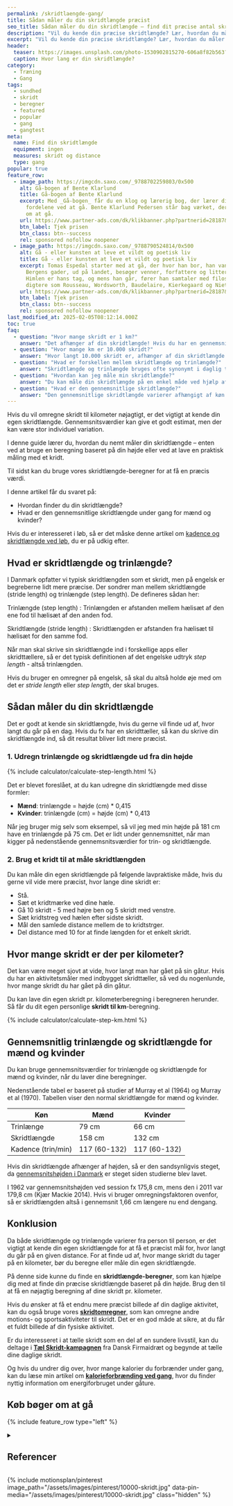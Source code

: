 ```yaml
---
permalink: /skridtlaengde-gang/
title: Sådan måler du din skridtlængde præcist
seo_title: Sådan måler du din skridtlængde – find dit præcise antal skridt per km
description: "Vil du kende din præcise skridtlængde? Lær, hvordan du måler den med en nem metode eller bruger vores beregner til at finde ud af, hvor mange skridt du tager per kilometer"
excerpt: "Vil du kende din præcise skridtlængde? Lær, hvordan du måler den med en nem metode eller bruger vores beregner til at finde ud af, hvor mange skridt du tager per kilometer"
header:
  teaser: https://images.unsplash.com/photo-1530902815270-606a8f82b563?ixlib=rb-4.0.3&ixid=M3wxMjA3fDB8MHxwaG90by1wYWdlfHx8fGVufDB8fHx8fA%3D%3D&auto=format&fit=crop&h=300&w=400&q=10
  caption: Hvor lang er din skridtlængde?
category:
  - Træning
  - Gang
tags:
  - sundhed
  - skridt
  - beregner
  - featured
  - populær
  - gang
  - gangtest
meta:
  name: Find din skridtlængde
  equipment: ingen
  measures: skridt og distance
  type: gang
popular: true
feature_row:
  - image_path: https://imgcdn.saxo.com/_9788702259803/0x500
    alt: Gå-bogen af Bente Klarlund
    title: Gå-bogen af Bente Klarlund
    excerpt: Med _Gå-bogen_ får du en klog og lærerig bog, der lærer dig om alle
      fordelene ved at gå. Bente Klarlund Pedersen står bag værket, der handler
      om at gå.
    url: https://www.partner-ads.com/dk/klikbanner.php?partnerid=28187&bannerid=43264&htmlurl=https://www.saxo.com/dk/gaa-bogen_bente-klarlund-pedersen_indbundet_9788702259803
    btn_label: Tjek prisen
    btn_class: btn--success
    rel: sponsored nofollow noopener
  - image_path: https://imgcdn.saxo.com/_9788790524814/0x500
    alt: Gå - eller kunsten at leve et vildt og poetisk liv
    title: Gå - eller kunsten at leve et vildt og poetisk liv
    excerpt: Tomas Espedal starter med at gå, der hvor han bor, han vandrer i
      Bergens gader, ud på landet, besøger venner, forfattere og litterater.
      Himlen er hans tag, og mens han går, fører han samtaler med filosoffer og
      digtere som Rousseau, Wordsworth, Baudelaire, Kierkegaard og Nietzsche.
    url: https://www.partner-ads.com/dk/klikbanner.php?partnerid=28187&bannerid=43264&htmlurl=https://www.saxo.com/dk/gaa-eller-kunsten-at-leve-et-vildt-og-poetisk-liv_tomas-espedal_haeftet_9788790524814
    btn_label: Tjek prisen
    btn_class: btn--success
    rel: sponsored nofollow noopener
last_modified_at: 2025-02-05T08:12:14.000Z
toc: true
faq:
  - question: "Hvor mange skridt er 1 km?"
    answer: "Det afhænger af din skridtlængde! Hvis du har en gennemsnitlig skridtlængde, kan du bruge den til at beregne, hvor mange skridt du tager på 1 km. Hvis din skridtlængde er 158 cm (for mænd) eller 132 cm (for kvinder), kan du bruge følgende formel til at estimere antallet af skridt på 1 km:\n\n- **Mænd**: 1 km / 1,58 m = cirka 633 skridt\n- **Kvinder**: 1 km / 1,32 m = cirka 757 skridt\n\nDu kan også bruge vores **skridtlængde-beregner** til at få et præcist tal baseret på din egen skridtlængde."
  - question: "Hvor mange km er 10.000 skridt?"
    answer: "Hvor langt 10.000 skridt er, afhænger af din skridtlængde. Hvis din skridtlængde er omkring 158 cm (for mænd) eller 132 cm (for kvinder), kan du beregne det som følger:\n\n- **Mænd** (gennemsnitlig skridtlængde på 158 cm): 10.000 skridt = ca. 6,3 km\n- **Kvinder** (gennemsnitlig skridtlængde på 132 cm): 10.000 skridt = ca. 5,7 km\n\nHvis du vil finde ud af præcis, hvor mange km du går på 10.000 skridt, kan du bruge vores **beregner** til at få en nøjagtig beregning baseret på din individuelle skridtlængde."
  - question: "Hvad er forskellen mellem skridtlængde og trinlængde?"
    answer: "Skridtlængde og trinlængde bruges ofte synonymt i daglig tale, men der er en forskel. Trinlængde (step length) er afstanden mellem hælisæt af den ene fod til hælisæt af den anden fod, mens skridtlængde (stride length) er afstanden mellem hælisæt af den samme fod (to skridt). Når du bruger en app eller en skridttæller, er det normalt trinlængde, du skal indtaste. Sørg derfor for at vide, hvilken værdi der kræves, når du bruger en skridttæller."
  - question: "Hvordan kan jeg måle min skridtlængde?"
    answer: "Du kan måle din skridtlængde på en enkel måde ved hjælp af et kridt og en måling:\n\n1. Sæt et kridtmærke ved hælen på din sko.\n2. Gå 10 skridt (5 med højre ben og 5 med venstre).\n3. Mål afstanden mellem de to kridtstreger.\n4. Del afstanden med 10 for at finde længden af et skridt.\n\nAlternativt kan du bruge vores **beregner** til at udregne din skridtlængde baseret på din højde."
  - question: "Hvad er den gennemsnitlige skridtlængde?"
    answer: "Den gennemsnitlige skridtlængde varierer afhængigt af køn og højde. For mænd er den gennemsnitlige skridtlængde omkring 158 cm, mens kvinder har en gennemsnitlig skridtlængde på 132 cm. Skridtlængden kan dog variere meget afhængigt af din kropsbygning og gangstil. Brug vores beregner for at finde din præcise skridtlængde!"
---
```


Hvis du vil omregne skridt til kilometer nøjagtigt, er det vigtigt at kende din egen skridtlængde. Gennemsnitsværdier kan give et godt estimat, men der kan være stor individuel variation.

I denne guide lærer du, hvordan du nemt måler din skridtlængde – enten ved at bruge en beregning baseret på din højde eller ved at lave en praktisk måling med et kridt. 

Til sidst kan du bruge vores skridtlængde-beregner for at få en præcis værdi.

I denne artikel får du svaret på:

- Hvordan finder du din skridtlængde? 
- Hvad er den gennemsnitlige skridtlængde under gang for mænd og kvinder?

Hvis du er interesseret i løb, så er det måske denne artikel om [kadence og skridtlængde ved løb](/gennemsnitlige-skridtlaengde-kadence-loeb/), du er på udkig efter.

## Hvad er skridtlængde og trinlængde?

I Danmark opfatter vi typisk skridtlængden som et skridt, men på engelsk er begreberne lidt mere præcise. Der sondrer man mellem skridtlængde (stride length) og trinlængde (step length). De defineres sådan her:

Trinlængde (step length)
: Trinlængden er afstanden mellem hælisæt af den ene fod til hælisæt af den anden fod.

Skridtlængde (stride length)
: Skridtlængden er afstanden fra hælisæt til hælisæt for den samme fod.

Når man skal skrive sin skridtlængde ind i forskellige apps eller skridttællere, så er det typisk definitionen af det engelske udtryk _step length_ - altså trinlængden.

Hvis du bruger en omregner på engelsk, så skal du altså holde øje med om det er _stride length_ eller _step length_, der skal bruges.

## Sådan måler du din skridtlængde

Det er godt at kende sin skridtlængde, hvis du gerne vil finde ud af, hvor langt du går på en dag. Hvis du fx har en skridttæller, så kan du skrive din skridtlængde ind, så dit resultat bliver lidt mere præcist.

### 1. Udregn trinlængde og skridtlængde ud fra din højde

{% include calculator/calculate-step-length.html %}

Det er blevet foreslået, at du kan udregne din skridtlængde med disse formler:

- **Mænd**: trinlængde = højde (cm) * 0,415
- **Kvinder**: trinlængde (cm) = højde (cm) * 0,413

Når jeg bruger mig selv som eksempel, så vil jeg med min højde på 181 cm have en trinlængde på 75 cm. Det er lidt under gennemsnittet, når man kigger på nedenstående gennemsnitsværdier for trin- og skridtlængde.

### 2. Brug et kridt til at måle skridtlængden

Du kan måle din egen skridtlængde på følgende lavpraktiske måde, hvis du gerne vil vide mere præcist, hvor lange dine skridt er:

- Stå.
- Sæt et kridtmærke ved dine hæle.
- Gå 10 skridt - 5 med højre ben og 5 skridt med venstre.
- Sæt kridtstreg ved hælen efter sidste skridt.
- Mål den samlede distance mellem de to kridtstrger.
- Del distance med 10 for at finde længden for et enkelt skridt.

## Hvor mange skridt er der per kilometer?

Det kan være meget sjovt at vide, hvor langt man har gået på sin gåtur. Hvis du har en aktivitetsmåler med indbygget skridttæller, så ved du nogenlunde, hvor mange skridt du har gået på din gåtur.

Du kan lave din egen skridt pr. kilometerberegning i beregneren herunder. Så får du dit egen personlige **skridt til km**-beregning.

{% include calculator/calculate-step-km.html %}

## Gennemsnitlig trinlængde og skridtlængde for mænd og kvinder

Du kan bruge gennemsnitsværdier for trinlængde og skridtlængde for mænd og kvinder, når du laver dine beregninger.

Nedenstående tabel er baseret på studier af Murray et al (1964) og Murray et al (1970). Tabellen viser den normal skridtlængde for mænd og kvinder.

| Køn                | Mænd         | Kvinder      |
|--------------------|--------------|--------------|
| Trinlænge          | 79 cm        | 66 cm        |
| Skridtlængde       | 158 cm       | 132 cm       |
| Kadence (trin/min) | 117 (60-132) | 117 (60-132) |

Hvis din skridtlængde afhænger af højden, så er den sandsynligvis steget, da [gennemsnitshøjden i Danmark](/hvad-er-gennemsnitshoejden-i-danmark/) er steget siden studierne blev lavet.

I 1962 var gennemsnitshøjden ved session fx 175,8 cm, mens den i 2011 var 179,8 cm (Kjær Mackie 2014). Hvis vi bruger omregningsfaktoren ovenfor, så er skridtlængden altså i gennemsnit 1,66 cm længere nu end dengang.

## Konklusion

Da både skridtlængde og trinlængde varierer fra person til person, er det vigtigt at kende din egen skridtlængde for at få et præcist mål for, hvor langt du går på en given distance. For at finde ud af, hvor mange skridt du tager på en kilometer, bør du beregne eller måle din egen skridtlængde.

På denne side kunne du finde en **skridtlængde-beregner**, som kan hjælpe dig med at finde din præcise skridtlængde baseret på din højde. Brug den til at få en nøjagtig beregning af dine skridt pr. kilometer.

Hvis du ønsker at få et endnu mere præcist billede af din daglige aktivitet, kan du også bruge vores **[skridtomregner](/omregn-motion-aktivitet-sport-til-skridt/)**, som kan omregne andre motions- og sportsaktiviteter til skridt. Det er en god måde at sikre, at du får et fuldt billede af din fysiske aktivitet.

Er du interesseret i at tælle skridt som en del af en sundere livsstil, kan du deltage i **[Tæl Skridt-kampagnen](/artikel/tael-skridt/)** fra Dansk Firmaidræt og begynde at tælle dine daglige skridt.

Og hvis du undrer dig over, hvor mange kalorier du forbrænder under gang, kan du læse min artikel om **[kalorieforbrænding ved gang](/forbraending-ved-gaa-gang/)**, hvor du finder nyttig information om energiforbruget under gåture.

## Køb bøger om at gå

{% include feature_row type="left" %}

<details markdown="1" class="references">
  <summary><h2 id="references">Referencer</h2></summary>

- Holden, M. K., K. M. Gill, og M. R. Magliozzi. 1986. “Gait Assessment for Neurologically Impaired Patients. Standards for Outcome Assessment”. Physical Therapy 66 (10): 1530–39. <https://doi.org/10.1093/ptj/66.10.1530>.
- “Kjær Mackie og Dänemark - 2014 - 65 år i tal Danmark siden 2. verdenskrig.pdf”. u.å. Set 25. juni 2020. <https://www.dst.dk/Site/Dst/Udgivelser/GetPubFile.aspx?id=19228&sid=65aarital>.
- Murray, M. P., A. B. Drought, og R. C. Kory. 1964. “WALKING PATTERNS OF NORMAL MEN”. The Journal of Bone and Joint Surgery. American Volume 46 (marts): 335–60.
- Murray, M. P., R. C. Kory, og S. B. Sepic. 1970. “Walking Patterns of Normal Women”. Archives of Physical Medicine and Rehabilitation 51 (11): 637–50.
- Stuberg, W. A., V. L. Colerick, D. J. Blanke, og W. Bruce. 1988. “Comparison of a Clinical Gait Analysis Method Using Videography and Temporal-Distance Measures with 16-Mm Cinematography”. Physical Therapy 68 (8): 1221–25.
- Tudor-Locke, Catrine, Cora L. Craig, John P. Thyfault, og John C. Spence. 2013. “A Step-Defined Sedentary Lifestyle Index: <5000 Steps/Day”. Applied Physiology, Nutrition, and Metabolism 38 (2): 100–114. <https://doi.org/10.1139/apnm-2012-0235>.
</details>

{% include motionsplan/pinterest image_path="/assets/images/pinterest/10000-skridt.jpg" data-pin-media="/assets/images/pinterest/10000-skridt.jpg" class="hidden" %}
